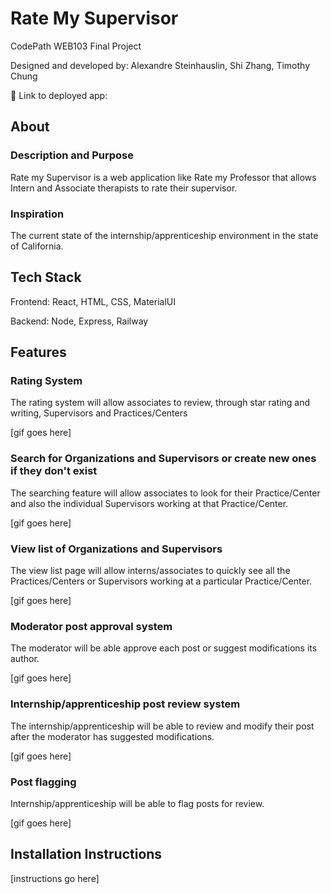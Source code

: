 # Rate My Supervisor

CodePath WEB103 Final Project

Designed and developed by: Alexandre Steinhauslin, Shi Zhang, Timothy Chung

🔗 Link to deployed app:

## About

### Description and Purpose

Rate my Supervisor is a web application like Rate my Professor that allows Intern and Associate therapists to rate their supervisor.

### Inspiration

The current state of the internship/apprenticeship environment in the state of California.

## Tech Stack

Frontend: React, HTML, CSS, MaterialUI

Backend: Node, Express, Railway

## Features

### Rating System

The rating system will allow associates to review, through star rating and writing, Supervisors and Practices/Centers

[gif goes here]

### Search for Organizations and Supervisors or create new ones if they don't exist

The searching feature will allow associates to look for their Practice/Center and also the individual Supervisors working at that Practice/Center.

[gif goes here]

### View list of Organizations and Supervisors

The view list page will allow interns/associates to quickly see all the Practices/Centers or Supervisors working at a particular Practice/Center.

[gif goes here]

### Moderator post approval system

The moderator will be able approve each post or suggest modifications its author.

[gif goes here]

### Internship/apprenticeship post review system

The internship/apprenticeship will be able to review and modify their post after the moderator has suggested modifications.

[gif goes here]

### Post flagging

Internship/apprenticeship will be able to flag posts for review.

[gif goes here]

## Installation Instructions

[instructions go here]
